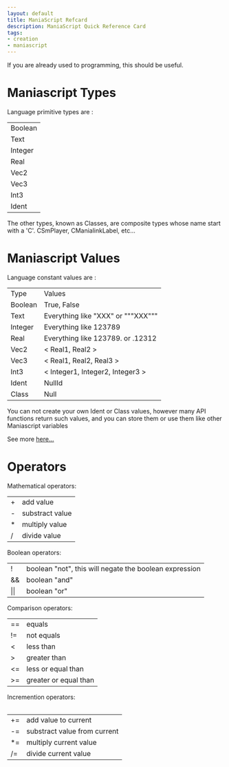 ```yaml
---
layout: default
title: ManiaScript Refcard
description: ManiaScript Quick Reference Card
tags:
- creation
- maniascript
---
```


If you are already used to programming, this should be useful.

Maniascript Types
=====

Language primitive types are :

<table>
<tr><td>Boolean</td></tr>
<tr><td>Text</td></tr>
<tr><td>Integer</td></tr>
<tr><td>Real</td></tr>
<tr><td>Vec2</td></tr>
<tr><td>Vec3</td></tr>
<tr><td>Int3</td></tr>
<tr><td>Ident</td></tr>
</tr>
</table>

The other types, known as Classes, are composite types whose name start with a 'C'. CSmPlayer, CManialinkLabel, etc...

Maniascript Values
=====

Language constant values are :

<table>
<tr><td>Type</td><td>Values</td></tr>
<tr><td>Boolean</td><td>True, False</td></tr>
<tr><td>Text</td><td>Everything like "XXX" or """XXX"""</td></tr>
<tr><td>Integer</td><td>Everything like 123789</td></tr>
<tr><td>Real</td><td>Everything like 123789. or .12312</td></tr>
<tr><td>Vec2</td><td> &lt; Real1, Real2 &gt; </td></tr>
<tr><td>Vec3</td><td> &lt; Real1, Real2, Real3 &gt; </td></tr>
<tr><td>Int3</td><td> &lt; Integer1, Integer2, Integer3 &gt; </td></tr>
<tr><td>Ident</td><td> NullId </td></tr>
<tr><td>Class</td><td> Null </td></tr>
</tr>
</table>

You can not create your own Ident or Class values, however many API functions return such values, and you can store them or use them like other Maniascript variables

See more [here...](./values.html)

Operators
=====

Mathematical operators:
<table>
<tr>
<td>+</td><td>add value</td>
</tr>
<tr>
<td>-</td><td>substract value</td>
</tr>
<tr>
<td>* </td><td> multiply value</td>
</tr>
<tr>
<td>/  </td><td> divide value</td>
</tr>
</table>

Boolean operators:
<table>
<tr><td>!</td><td>boolean "not", this will negate the boolean expression</td></tr>
<tr><td>&&</td><td> boolean "and"</td></tr>
<tr><td>||</td><td>boolean "or"</td></tr>
</tr>
</table>

Comparison operators:
<table>
<tr><td>==</td><td>equals</td></tr>
<tr><td>!=  </td><td>not equals</td></tr>
<tr><td>&lt;   </td><td> less than</td></tr>
<tr><td>&gt;   </td><td>greater than</td></tr>
<tr><td>&lt;=  </td><td>less or equal than</td></tr>
<tr><td>&gt;=   </td><td>greater or equal than</td></tr>
<table>

Incremention operators:
<table>
<tr><td>+= </td><td>add value to current</td></tr>
<tr><td>-=  </td><td>substract value from current </td></tr>
<tr><td>*=  </td><td>multiply current value</td></tr>
<tr><td>/=  </td><td>divide current value</td></tr>
<table>
